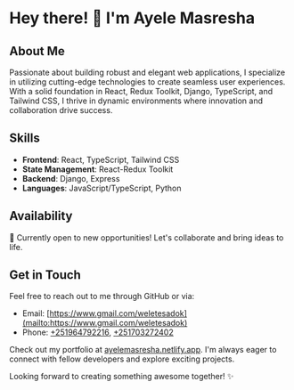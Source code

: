 # Hey there! 👋 I'm Ayele Masresha

## About Me

Passionate about building robust and elegant web applications, I specialize in utilizing cutting-edge technologies to create seamless user experiences. With a solid foundation in React, Redux Toolkit, Django, TypeScript, and Tailwind CSS, I thrive in dynamic environments where innovation and collaboration drive success.

## Skills

- **Frontend**: React, TypeScript, Tailwind CSS
- **State Management**: React-Redux Toolkit
- **Backend**: Django, Express
- **Languages**: JavaScript/TypeScript, Python

## Availability

🌟 Currently open to new opportunities! Let's collaborate and bring ideas to life.

## Get in Touch

Feel free to reach out to me through GitHub or via:
- Email: [https://www.gmail.com/weletesadok](mailto:https://www.gmail.com/weletesadok)
- Phone: [+251964792216](tel:+251964792216), [+251703272402](tel:+251703272402)

Check out my portfolio at [ayelemasresha.netlify.app](https://ayelemasresha.netlify.app). I'm always eager to connect with fellow developers and explore exciting projects.

Looking forward to creating something awesome together! ✨
